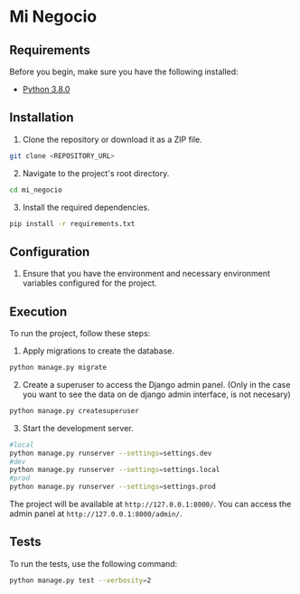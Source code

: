 # Mi Negocio

## Requirements

Before you begin, make sure you have the following installed:

- [Python 3.8.0](https://www.python.org/downloads/release/python-380/)

## Installation

1. Clone the repository or download it as a ZIP file.

```bash
git clone <REPOSITORY_URL>
```

2. Navigate to the project's root directory.

```bash
cd mi_negocio
```

3. Install the required dependencies.

```bash
pip install -r requirements.txt
```

## Configuration

1. Ensure that you have the environment and necessary environment variables configured for the project.



## Execution

To run the project, follow these steps:

1. Apply migrations to create the database.

```bash
python manage.py migrate
```

2. Create a superuser to access the Django admin panel. (Only in the case you want to see the data on de django admin interface, is not necesary)

```bash
python manage.py createsuperuser
```

3. Start the development server.

```bash
#local
python manage.py runserver --settings=settings.dev
#dev
python manage.py runserver --settings=settings.local
#prod
python manage.py runserver --settings=settings.prod
```

The project will be available at `http://127.0.0.1:8000/`.
You can access the admin panel at `http://127.0.0.1:8000/admin/`.

## Tests

To run the tests, use the following command:

```bash
python manage.py test --verbosity=2
```
